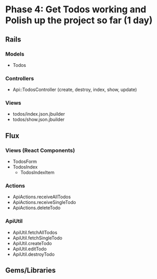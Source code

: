 # Phase 4: Get Todos working and Polish up the project so far (1 day)

## Rails
### Models
  * Todos

### Controllers
  * Api::TodosController (create, destroy, index, show, update)

### Views
  * todos/index.json.jbuilder
  * todos/show.json.jbuilder

## Flux
### Views (React Components)
  * TodosForm
  * TodosIndex
    * TodosIndexItem

### Actions
  * ApiActions.receiveAllTodos
  * ApiActions.receiveSingleTodo
  * ApiActions.deleteTodo

### ApiUtil
  * ApiUtil.fetchAllTodos
  * ApiUtil.fetchSingleTodo
  * ApiUtil.createTodo
  * ApiUtil.editTodo
  * ApiUtil.destroyTodo

## Gems/Libraries
